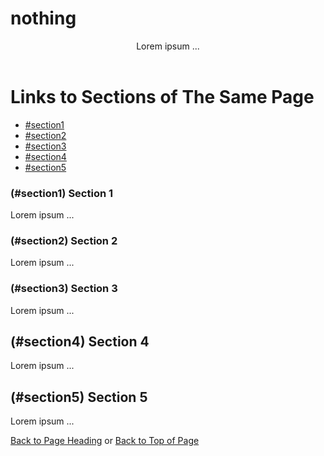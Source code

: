 # nothing
<html>
<head>
  <meta charset="utf-8">
  <title>Links</title>
</head>
<body>
  <header>
      Lorem ipsum ...
  </header>
  <h1 id="top">Links to Sections of The Same Page</h1>
  <section>
    <ul>
      <!-- Link to every section in the page -->
      <li><a href="#section1">#section1</a></li>
      <li><a href="#section2">#section2</a></li>
      <li><a href="#section3">#section3</a></li>
      <li><a href="#section4">#section4</a></li>
      <li><a href="#section5">#section5</a></li>
    </ul>
  </section>

  <section id="section1">
    <h3>(#section1) Section 1</h3>
    <p>Lorem ipsum ...</p>
  </section>

  <section id="section2">
    <h3>(#section2) Section 2</h3>
    <p>Lorem ipsum ...</p>
  </section>
  <section id="section3">
    <h3>(#section3) Section 3</h3>
    <p>Lorem ipsum ...</p>
  </section>
  <section id="section4">
    <h2>(#section4) Section 4</h2>
    <p>Lorem ipsum ...</p>
  </section>
  <section id="section5">
    <h2>(#section5) Section 5</h2>
    <p>Lorem ipsum ...</p>
    <p>
      <a href="#top">Back to Page Heading</a> or
      <a href="#">Back to Top of Page</a>
    </p>
  </section>
</body>
</html>
